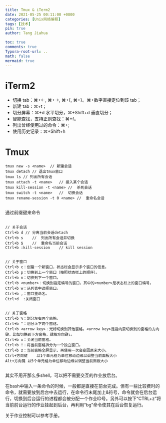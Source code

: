 ```yaml
---
title: Tmux & iTerm2
date: 2021-05-25 00:11:00 +0800
categories: [Unix网络编程]
tags: [技术]
pin: true
author: Tang Jiahua

toc: true
comments: true
Typora-root-url: ..
math: false
mermaid: true
---
```


# iTerm2

- 切换 tab：⌘+←, ⌘+→, ⌘+{, ⌘+}。⌘+数字直接定位到该 tab；
- 新建 tab：⌘+t；
- 切分屏幕：⌘+d 水平切分，⌘+Shift+d 垂直切分；
- 智能查找，支持正则查找：⌘+f。
- 列出曾经使用过的命令：⌘+;
- 使用历史记录：⌘+Shift+h

# Tmux

```shell
tmux new -s <name>	// 新建会话
tmux detach	// 退出tmux窗口
tmux ls	// 列出所有会话
tmux attach -t <name>	// 接入某个会话
tmux kill-session -t <name>	//	杀死会话
tmux switch -t <name>	//	切换会话
tmux rename-session -t 0 <name>	//	重命名会话


```

通过前缀键来命令

```shell

// 关于会话
Ctrl+b d //	分离当前会话detach
Ctrl+b s	//	列出所有会话并切换
Ctrl+b $	//	重命名当前会话
Ctrl+b :kill-session	// kill session


// 关于窗口
Ctrl+b c：创建一个新窗口，状态栏会显示多个窗口的信息。
Ctrl+b p：切换到上一个窗口（按照状态栏上的顺序）。
Ctrl+b n：切换到下一个窗口。
Ctrl+b <number>：切换到指定编号的窗口，其中的<number>是状态栏上的窗口编号。
Ctrl+b w：从列表中选择窗口。
Ctrl+b ,：窗口重命名。
Ctrl+d	:关闭窗口


// 关于窗格
Ctrl+b %：划分左右两个窗格。
Ctrl+b "：划分上下两个窗格。
Ctrl+b <arrow key>：光标切换到其他窗格。<arrow key>是指向要切换到的窗格的方向键，比如切换到下方窗格，就按方向键↓。
Ctrl+b x：关闭当前窗格。
Ctrl+b !：将当前窗格拆分为一个独立窗口。
Ctrl+b z：当前窗格全屏显示，再使用一次会变回原来大小。
Ctrl+方向键	以1个单元格为单位移动边缘以调整当前面板大小
Alt+方向键	以5个单元格为单位移动边缘以调整当前面板大小


```



其实不用开那么多shell，可以把不需要交互的作业放后台。

在bash中输入一条命令的时候，一般都是直接在前台完成。但有一些比较费时的命令，就需要放到后台中去运行，在命令行末尾加上&符号，命令就会在后台运行，切换到后台运行的进程都会被分配一个作业ID号。另外可以按下“CTRL+z”将当前前台运行的作业挂起到后台，再利用“bg”命令使其在后台恢复运行。

关于作业控制可以参考手册。